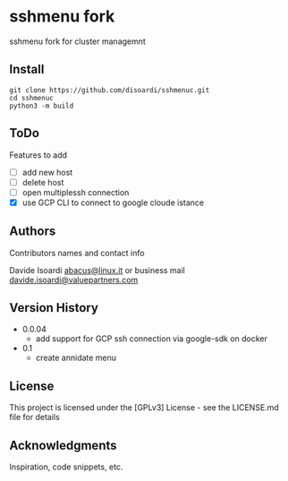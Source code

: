 # sshmenu fork

sshmenu fork for cluster managemnt

## Install
```
git clone https://github.com/disoardi/sshmenuc.git
cd sshmenuc
python3 -m build
```


## ToDo

Features to add
- [ ] add new host
- [ ] delete host
- [ ] open multiplessh connection
- [X] use GCP CLI to connect to google cloude istance

## Authors

Contributors names and contact info

Davide Isoardi abacus@linux.it or business mail davide.isoardi@valuepartners.com

## Version History

* 0.0.04
    * add support for GCP ssh connection via google-sdk on docker
* 0.1
    * create annidate menu

## License

This project is licensed under the [GPLv3] License - see the LICENSE.md file for details

## Acknowledgments

Inspiration, code snippets, etc.
